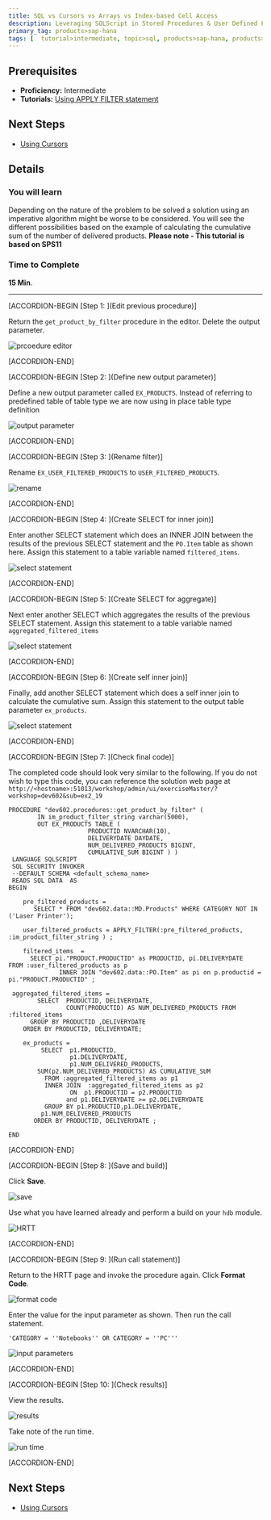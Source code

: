 ```yaml
---
title: SQL vs Cursors vs Arrays vs Index-based Cell Access
description: Leveraging SQLScript in Stored Procedures & User Defined Functions
primary_tag: products>sap-hana
tags: [  tutorial>intermediate, topic>sql, products>sap-hana, products>sap-hana\,-express-edition  ]
---
```

## Prerequisites  
- **Proficiency:** Intermediate
- **Tutorials:** [Using APPLY FILTER statement](http://www.sap.com/developer/tutorials/xsa-sqlscript-applyfilter.html)

## Next Steps
- [Using Cursors](http://www.sap.com/developer/tutorials/xsa-sqlscript-usingcursor.html)

## Details
### You will learn  
Depending on the nature of the problem to be solved a solution using an imperative algorithm might be worse to be considered. You will see the different possibilities based on the example of calculating the cumulative sum of the number of delivered products.
**Please note - This tutorial is based on SPS11**


### Time to Complete
**15 Min**.

---

[ACCORDION-BEGIN [Step 1: ](Edit previous procedure)]

Return the `get_product_by_filter` procedure in the editor. Delete the output parameter.

![prcoedure editor](1.png)


[ACCORDION-END]

[ACCORDION-BEGIN [Step 2: ](Define new output parameter)]

Define a new output parameter called `EX_PRODUCTS`. Instead of referring to predefined table of table type we are now using in place table type definition

![output parameter](2.png)


[ACCORDION-END]

[ACCORDION-BEGIN [Step 3: ](Rename filter)]

Rename `EX_USER_FILTERED_PRODUCTS` to `USER_FILTERED_PRODUCTS`.

![rename](3.png)


[ACCORDION-END]

[ACCORDION-BEGIN [Step 4: ](Create SELECT for inner join)]

Enter another SELECT statement which does an INNER JOIN between the results of the previous SELECT statement and the `PO.Item` table as shown here. Assign this statement to a table variable named `filtered_items`.

![select statement](4.png)


[ACCORDION-END]

[ACCORDION-BEGIN [Step 5: ](Create SELECT for aggregate)]

Next enter another SELECT which aggregates the results of the previous SELECT statement. Assign this statement to a table variable named `aggregated_filtered_items`

![select statement](5.png)


[ACCORDION-END]

[ACCORDION-BEGIN [Step 6: ](Create self inner join)]

Finally, add another SELECT statement which does a self inner join to calculate the cumulative sum. Assign this statement to the output table parameter `ex_products`.

![select statement](6.png)


[ACCORDION-END]

[ACCORDION-BEGIN [Step 7: ](Check final code)]

The completed code should look very similar to the following. If you do not wish to type this code, you can reference the solution web page at `http://<hostname>:51013/workshop/admin/ui/exerciseMaster/?workshop=dev602&sub=ex2_19`

```
PROCEDURE "dev602.procedures::get_product_by_filter" (        IN im_product_filter_string varchar(5000),        OUT EX_PRODUCTS TABLE (                      PRODUCTID NVARCHAR(10),                      DELIVERYDATE DAYDATE,                      NUM_DELIVERED_PRODUCTS BIGINT,                      CUMULATIVE_SUM BIGINT ) ) LANGUAGE SQLSCRIPT SQL SECURITY INVOKER --DEFAULT SCHEMA <default_schema_name> READS SQL DATA  ASBEGIN	pre_filtered_products =       SELECT * FROM "dev602.data::MD.Products" WHERE CATEGORY NOT IN ('Laser Printer');	user_filtered_products = APPLY_FILTER(:pre_filtered_products, :im_product_filter_string ) ;	filtered_items  =      SELECT pi."PRODUCT.PRODUCTID" as PRODUCTID, pi.DELIVERYDATE  		FROM :user_filtered_products as p              INNER JOIN "dev602.data::PO.Item" as pi on p.productid = 		pi."PRODUCT.PRODUCTID" ; aggregated_filtered_items =        SELECT  PRODUCTID, DELIVERYDATE,                COUNT(PRODUCTID) AS NUM_DELIVERED_PRODUCTS FROM :filtered_items      GROUP BY PRODUCTID ,DELIVERYDATE    ORDER BY PRODUCTID, DELIVERYDATE; 	ex_products =         SELECT  p1.PRODUCTID,                 p1.DELIVERYDATE,                 p1.NUM_DELIVERED_PRODUCTS,        SUM(p2.NUM_DELIVERED_PRODUCTS) AS CUMULATIVE_SUM             FROM :aggregated_filtered_items as p1          INNER JOIN  :aggregated_filtered_items as p2                 ON  p1.PRODUCTID = p2.PRODUCTID                        and p1.DELIVERYDATE >= p2.DELIVERYDATE            GROUP BY p1.PRODUCTID,p1.DELIVERYDATE,         p1.NUM_DELIVERED_PRODUCTS       ORDER BY PRODUCTID, DELIVERYDATE ;END
```


[ACCORDION-END]

[ACCORDION-BEGIN [Step 8: ](Save and build)]

Click **Save**.

![save](8.png)

Use what you have learned already and perform a build on your `hdb` module.

![HRTT](9.png)


[ACCORDION-END]

[ACCORDION-BEGIN [Step 9: ](Run call statement)]

Return to the HRTT page and invoke the procedure again.  Click **Format Code**.

![format code](10.png)

Enter the value for the input parameter as shown. Then run the call statement.

```
'CATEGORY = ''Notebooks'' OR CATEGORY = ''PC'''
```

![input parameters](11.png)


[ACCORDION-END]

[ACCORDION-BEGIN [Step 10: ](Check results)]

View the results.

![results](12.png)

Take note of the run time.

![run time](13.png)


[ACCORDION-END]



## Next Steps
- [Using Cursors](http://www.sap.com/developer/tutorials/xsa-sqlscript-usingcursor.html)
